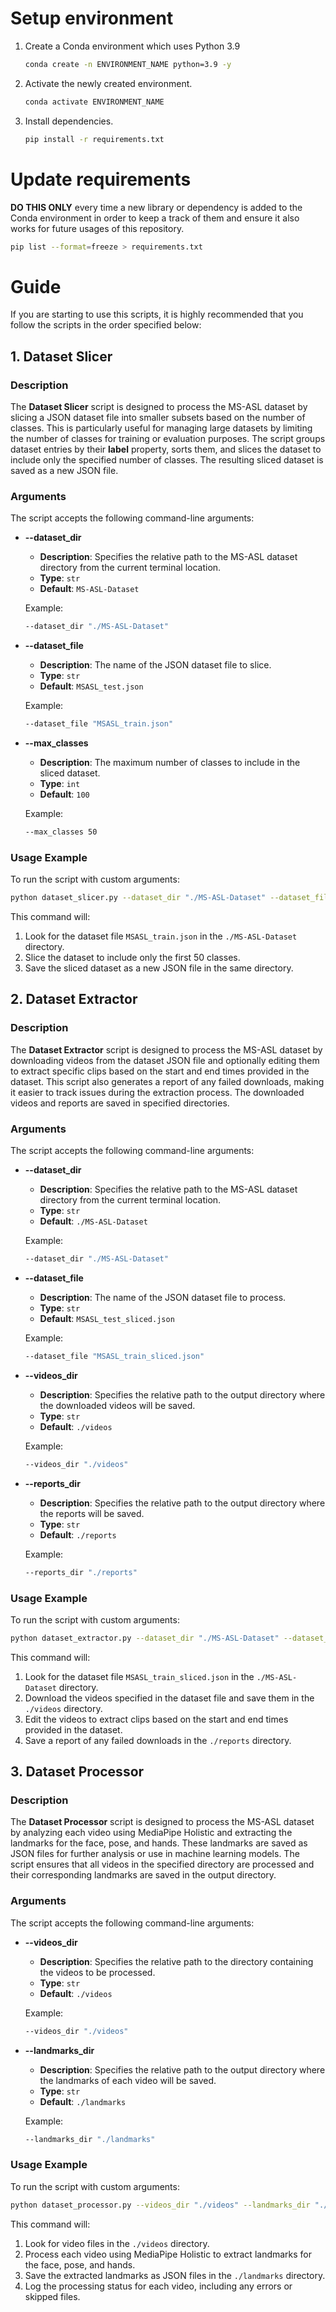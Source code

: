 # Setup environment

1. Create a Conda environment which uses Python 3.9

   ```bash
   conda create -n ENVIRONMENT_NAME python=3.9 -y
   ```

2. Activate the newly created environment.

   ```bash
   conda activate ENVIRONMENT_NAME
   ```

3. Install dependencies.

   ```bash
   pip install -r requirements.txt
   ```

# Update requirements

**DO THIS ONLY** every time a new library or dependency is added to the Conda environment in order to keep a track of them and ensure
it also works for future usages of this repository.

```bash
pip list --format=freeze > requirements.txt
```

# Guide

If you are starting to use this scripts, it is highly recommended that you follow the scripts in the order specified below:

## 1. Dataset Slicer

### Description

The **Dataset Slicer** script is designed to process the MS-ASL dataset by slicing a JSON dataset file into smaller subsets based on the number of classes. This is particularly useful for managing large datasets by limiting the number of classes for training or evaluation purposes. The script groups dataset entries by their **label** property, sorts them, and slices the dataset to include only the specified number of classes. The resulting sliced dataset is saved as a new JSON file.

### Arguments

The script accepts the following command-line arguments:

- **--dataset_dir**

  - **Description**: Specifies the relative path to the MS-ASL dataset directory from the current terminal location.
  - **Type**: `str`
  - **Default**: `MS-ASL-Dataset`

  Example:

  ```bash
  --dataset_dir "./MS-ASL-Dataset"
  ```

- **--dataset_file**

  - **Description**: The name of the JSON dataset file to slice.
  - **Type**: `str`
  - **Default**: `MSASL_test.json`

  Example:

  ```bash
  --dataset_file "MSASL_train.json"
  ```

- **--max_classes**

  - **Description**: The maximum number of classes to include in the sliced dataset.
  - **Type**: `int`
  - **Default**: `100`

  Example:

  ```bash
  --max_classes 50
  ```

### Usage Example

To run the script with custom arguments:

```bash
python dataset_slicer.py --dataset_dir "./MS-ASL-Dataset" --dataset_file "MSASL_train.json" --max_classes 50
```

This command will:

1. Look for the dataset file `MSASL_train.json` in the `./MS-ASL-Dataset` directory.
2. Slice the dataset to include only the first 50 classes.
3. Save the sliced dataset as a new JSON file in the same directory.

## 2. Dataset Extractor

### Description

The **Dataset Extractor** script is designed to process the MS-ASL dataset by downloading videos from the dataset JSON file and optionally editing them to extract specific clips based on the start and end times provided in the dataset. This script also generates a report of any failed downloads, making it easier to track issues during the extraction process. The downloaded videos and reports are saved in specified directories.

### Arguments

The script accepts the following command-line arguments:

- **--dataset_dir**

  - **Description**: Specifies the relative path to the MS-ASL dataset directory from the current terminal location.
  - **Type**: `str`
  - **Default**: `./MS-ASL-Dataset`

  Example:

  ```bash
  --dataset_dir "./MS-ASL-Dataset"
  ```

- **--dataset_file**

  - **Description**: The name of the JSON dataset file to process.
  - **Type**: `str`
  - **Default**: `MSASL_test_sliced.json`

  Example:

  ```bash
  --dataset_file "MSASL_train_sliced.json"
  ```

- **--videos_dir**

  - **Description**: Specifies the relative path to the output directory where the downloaded videos will be saved.
  - **Type**: `str`
  - **Default**: `./videos`

  Example:

  ```bash
  --videos_dir "./videos"
  ```

- **--reports_dir**

  - **Description**: Specifies the relative path to the output directory where the reports will be saved.
  - **Type**: `str`
  - **Default**: `./reports`

  Example:

  ```bash
  --reports_dir "./reports"
  ```

### Usage Example

To run the script with custom arguments:

```bash
python dataset_extractor.py --dataset_dir "./MS-ASL-Dataset" --dataset_file "MSASL_train_sliced.json" --videos_dir "./videos" --reports_dir "./reports"
```

This command will:

1. Look for the dataset file `MSASL_train_sliced.json` in the `./MS-ASL-Dataset` directory.
2. Download the videos specified in the dataset file and save them in the `./videos` directory.
3. Edit the videos to extract clips based on the start and end times provided in the dataset.
4. Save a report of any failed downloads in the `./reports` directory.

## 3. Dataset Processor

### Description

The **Dataset Processor** script is designed to process the MS-ASL dataset by analyzing each video using MediaPipe Holistic and extracting the landmarks for the face, pose, and hands. These landmarks are saved as JSON files for further analysis or use in machine learning models. The script ensures that all videos in the specified directory are processed and their corresponding landmarks are saved in the output directory.

### Arguments

The script accepts the following command-line arguments:

- **--videos_dir**

  - **Description**: Specifies the relative path to the directory containing the videos to be processed.
  - **Type**: `str`
  - **Default**: `./videos`

  Example:

  ```bash
  --videos_dir "./videos"
  ```

- **--landmarks_dir**

  - **Description**: Specifies the relative path to the output directory where the landmarks of each video will be saved.
  - **Type**: `str`
  - **Default**: `./landmarks`

  Example:

  ```bash
  --landmarks_dir "./landmarks"
  ```

### Usage Example

To run the script with custom arguments:

```bash
python dataset_processor.py --videos_dir "./videos" --landmarks_dir "./landmarks"
```

This command will:

1. Look for video files in the `./videos` directory.
2. Process each video using MediaPipe Holistic to extract landmarks for the face, pose, and hands.
3. Save the extracted landmarks as JSON files in the `./landmarks` directory.
4. Log the processing status for each video, including any errors or skipped files.
